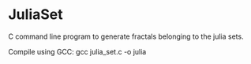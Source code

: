 # JuliaSet
C command line program to generate fractals belonging to the julia sets.


Compile using GCC: gcc julia_set.c -o julia
